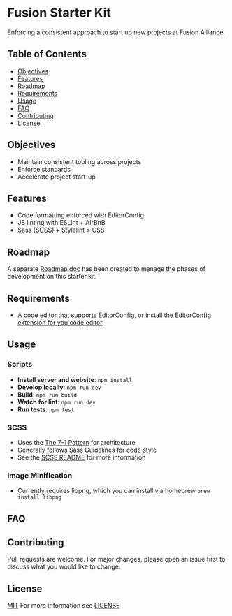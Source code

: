 # Fusion Starter Kit
Enforcing a consistent approach to start up new projects at Fusion Alliance.

## Table of Contents
- [Objectives](#objectives)
- [Features](#features)
- [Roadmap](#roadmap)
- [Requirements](#requirements)
- [Usage](#usage)
- [FAQ](#faq)
- [Contributing](#contributing)
- [License](#license)

## Objectives
- Maintain consistent tooling across projects
- Enforce standards
- Accelerate project start-up

## Features
- Code formatting enforced with EditorConfig
- JS linting with ESLint + AirBnB
- Sass (SCSS) + Stylelint > CSS

## Roadmap
A separate [Roadmap doc](ROADMAP.md) has been created to manage the phases of development on this starter kit.

## Requirements
- A code editor that supports EditorConfig, or [install the EditorConfig extension for you code editor](https://editorconfig.org/#download)

## Usage

### Scripts

- **Install server and website**: `npm install`
- **Develop locally**: `npm run dev`
- **Build**: `npm run build`
- **Watch for lint**: `npm run dev`
- **Run tests**: `npm test`

### SCSS
- Uses the [The 7-1 Pattern](https://sass-guidelin.es/#the-7-1-pattern) for architecture
- Generally follows [Sass Guidelines](https://sass-guidelin.es/#the-7-1-pattern) for code style
- See the [SCSS README](assets/scss/README.md) for more information

### Image Minification
- Currently requires libpng, which you can install via homebrew `brew install libpng`

## FAQ


## Contributing
Pull requests are welcome. For major changes, please open an issue first to discuss what you would like to change.


## License
[MIT](https://choosealicense.com/licenses/mit/)
For more information see [LICENSE](https://github.com/quicksolutions/starter-kit/blob/master/LICENSE)
